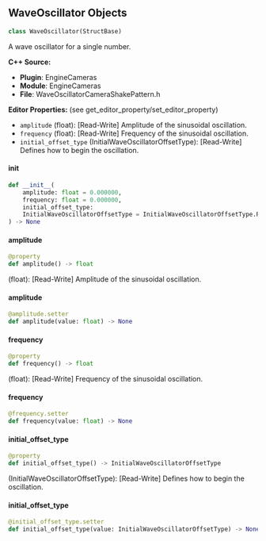 ## WaveOscillator Objects

```python
class WaveOscillator(StructBase)
```

A wave oscillator for a single number.

**C++ Source:**

- **Plugin**: EngineCameras
- **Module**: EngineCameras
- **File**: WaveOscillatorCameraShakePattern.h

**Editor Properties:** (see get_editor_property/set_editor_property)

- ``amplitude`` (float):  [Read-Write] Amplitude of the sinusoidal oscillation.
- ``frequency`` (float):  [Read-Write] Frequency of the sinusoidal oscillation.
- ``initial_offset_type`` (InitialWaveOscillatorOffsetType):  [Read-Write] Defines how to begin the oscillation.

<a id="unreal.WaveOscillator.__init__"></a>

#### __init__

```python
def __init__(
    amplitude: float = 0.000000,
    frequency: float = 0.000000,
    initial_offset_type:
    InitialWaveOscillatorOffsetType = InitialWaveOscillatorOffsetType.RANDOM
) -> None
```

<a id="unreal.WaveOscillator.amplitude"></a>

#### amplitude

```python
@property
def amplitude() -> float
```

(float):  [Read-Write] Amplitude of the sinusoidal oscillation.

<a id="unreal.WaveOscillator.amplitude"></a>

#### amplitude

```python
@amplitude.setter
def amplitude(value: float) -> None
```

<a id="unreal.WaveOscillator.frequency"></a>

#### frequency

```python
@property
def frequency() -> float
```

(float):  [Read-Write] Frequency of the sinusoidal oscillation.

<a id="unreal.WaveOscillator.frequency"></a>

#### frequency

```python
@frequency.setter
def frequency(value: float) -> None
```

<a id="unreal.WaveOscillator.initial_offset_type"></a>

#### initial_offset_type

```python
@property
def initial_offset_type() -> InitialWaveOscillatorOffsetType
```

(InitialWaveOscillatorOffsetType):  [Read-Write] Defines how to begin the oscillation.

<a id="unreal.WaveOscillator.initial_offset_type"></a>

#### initial_offset_type

```python
@initial_offset_type.setter
def initial_offset_type(value: InitialWaveOscillatorOffsetType) -> None
```

<a id="unreal.CameraRigAssetReference"></a>